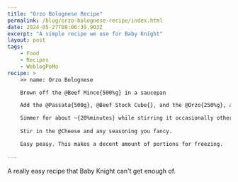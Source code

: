 ```yaml
---
title: "Orzo Bolognese Recipe"
permalink: /blog/orzo-bolognese-recipe/index.html
date: 2024-05-27T08:06:39.903Z
excerpt: "A simple recipe we use for Baby Knight"
layout: post
tags:
    - Food
    - Recipes
    - WeblogPoMo
recipe: >
    >> name: Orzo Bolognese

    Brown off the @Beef Mince{500%g} in a saucepan

    Add the @Passata{500g}, @Beef Stock Cube{}, and the @Orzo{250%g}, and the @Water{250%ml}.

    Simmer for about ~{20%minutes} while stirring it occasionally otherwise it'll all stick together
    
    Stir in the @Cheese and any seasoning you fancy.

    Easy peasy. This makes a decent amount of portions for freezing.
    
---
```


A really easy recipe that Baby Knight can't get enough of.